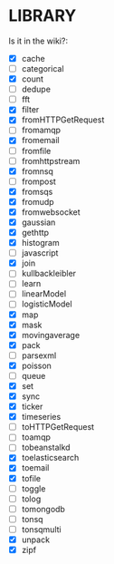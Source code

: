 LIBRARY
=======


Is it in the wiki?:

- [x] cache
- [ ] categorical
- [X] count
- [ ] dedupe
- [ ] fft
- [X] filter
- [X] fromHTTPGetRequest
- [ ] fromamqp
- [X] fromemail
- [ ] fromfile
- [ ] fromhttpstream
- [X] fromnsq
- [ ] frompost
- [X] fromsqs
- [X] fromudp
- [X] fromwebsocket
- [X] gaussian
- [X] gethttp
- [X] histogram
- [ ] javascript
- [X] join
- [ ] kullbackleibler
- [ ] learn
- [ ] linearModel
- [ ] logisticModel
- [X] map
- [X] mask
- [X] movingaverage
- [X] pack
- [ ] parsexml
- [X] poisson
- [ ] queue
- [X] set
- [X] sync
- [X] ticker
- [X] timeseries
- [ ] toHTTPGetRequest
- [ ] toamqp
- [ ] tobeanstalkd
- [X] toelasticsearch
- [X] toemail
- [X] tofile
- [ ] toggle
- [ ] tolog
- [ ] tomongodb
- [ ] tonsq
- [ ] tonsqmulti
- [X] unpack
- [X] zipf
